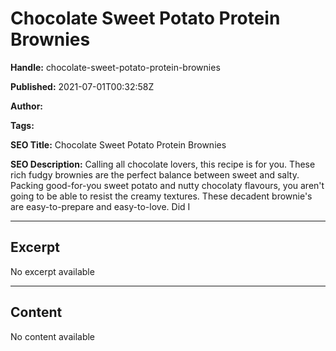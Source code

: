 # Chocolate Sweet Potato Protein Brownies

**Handle:** chocolate-sweet-potato-protein-brownies

**Published:** 2021-07-01T00:32:58Z

**Author:**  

**Tags:** 

**SEO Title:** Chocolate Sweet Potato Protein Brownies

**SEO Description:** Calling all chocolate lovers, this recipe is for you. These rich fudgy brownies are the perfect balance between sweet and salty. Packing good-for-you sweet potato and nutty chocolaty flavours, you aren't going to be able to resist the creamy textures. These decadent brownie's are easy-to-prepare and easy-to-love. Did I

---

## Excerpt

No excerpt available

---

## Content

No content available

